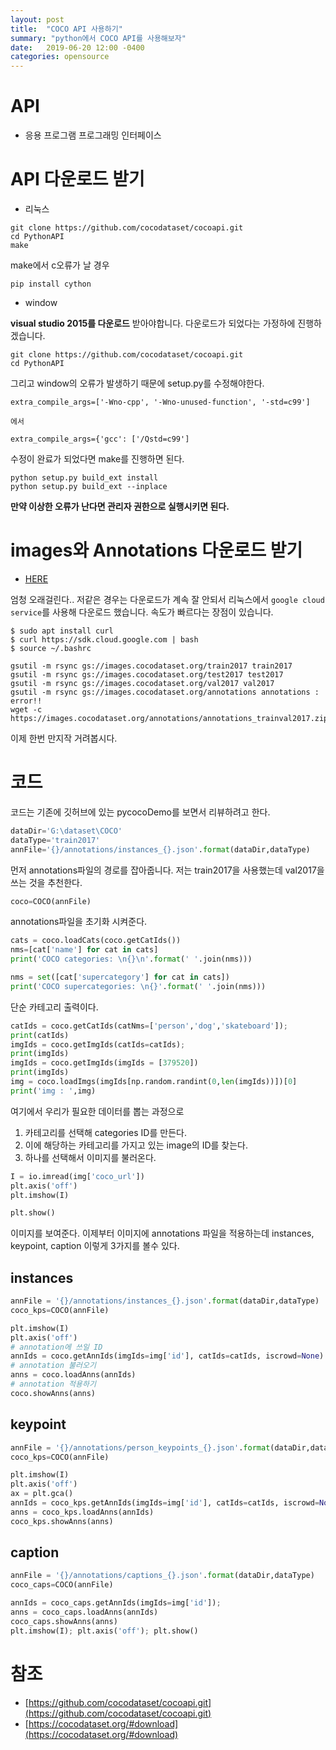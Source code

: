```yaml
---
layout: post
title:  "COCO API 사용하기"
summary: "python에서 COCO API를 사용해보자"
date:   2019-06-20 12:00 -0400
categories: opensource
---
```


# API
- 응용 프로그램 프로그래밍 인터페이스

# API 다운로드 받기

- 리눅스

```
git clone https://github.com/cocodataset/cocoapi.git
cd PythonAPI
make
```

make에서 c오류가 날 경우

```
pip install cython
```

- window

**visual studio 2015를 다운로드** 받아야합니다. 다운로드가 되었다는 가정하에 진행하겠습니다.

```
git clone https://github.com/cocodataset/cocoapi.git
cd PythonAPI
```

그리고 window의 오류가 발생하기 때문에 setup.py를 수정해야한다.

```
extra_compile_args=['-Wno-cpp', '-Wno-unused-function', '-std=c99']

에서

extra_compile_args={'gcc': ['/Qstd=c99']
```

수정이 완료가 되었다면 make를 진행하면 된다.

```
python setup.py build_ext install
python setup.py build_ext --inplace
```

**만약 이상한 오류가 난다면 관리자 권한으로 실행시키면 된다.**

# images와 Annotations 다운로드 받기

- [HERE](https://cocodataset.org/#download)

엄청 오래걸린다.. 저같은 경우는 다운로드가 계속 잘 안되서 리눅스에서 `google cloud service`를 사용해 다운로드 했습니다. 속도가 빠르다는 장점이 있습니다.

```
$ sudo apt install curl
$ curl https://sdk.cloud.google.com | bash
$ source ~/.bashrc

gsutil -m rsync gs://images.cocodataset.org/train2017 train2017
gsutil -m rsync gs://images.cocodataset.org/test2017 test2017
gsutil -m rsync gs://images.cocodataset.org/val2017 val2017
gsutil -m rsync gs://images.cocodataset.org/annotations annotations : error!!
wget -c https://images.cocodataset.org/annotations/annotations_trainval2017.zip
```

이제 한번 만지작 거려봅시다.

# 코드

코드는 기존에 깃허브에 있는 pycocoDemo를 보면서 리뷰하려고 한다.

```python
dataDir='G:\dataset\COCO'
dataType='train2017'
annFile='{}/annotations/instances_{}.json'.format(dataDir,dataType)
```

먼저 annotations파일의 경로를 잡아줍니다. 저는 train2017을 사용했는데 val2017을 쓰는 것을 추천한다.

```python
coco=COCO(annFile)
```

annotations파일을 초기화 시켜준다.

```python
cats = coco.loadCats(coco.getCatIds())
nms=[cat['name'] for cat in cats]
print('COCO categories: \n{}\n'.format(' '.join(nms)))

nms = set([cat['supercategory'] for cat in cats])
print('COCO supercategories: \n{}'.format(' '.join(nms)))
```

단순 카테고리 출력이다.

```python
catIds = coco.getCatIds(catNms=['person','dog','skateboard']);
print(catIds)
imgIds = coco.getImgIds(catIds=catIds);
print(imgIds)
imgIds = coco.getImgIds(imgIds = [379520])
print(imgIds)
img = coco.loadImgs(imgIds[np.random.randint(0,len(imgIds))])[0]
print('img : ',img)
```

여기에서 우리가 필요한 데이터를 뽑는 과정으로
1. 카테고리를 선택해 categories ID를 만든다.
2. 이에 해당하는 카테고리를 가지고 있는 image의 ID를 찾는다.
3. 하나를 선택해서 이미지를 불러온다.

```python
I = io.imread(img['coco_url'])
plt.axis('off')
plt.imshow(I)

plt.show()
```

이미지를 보여준다. 이제부터 이미지에 annotations 파일을 적용하는데 instances, keypoint, caption 이렇게 3가지를 볼수 있다.

## instances

```python
annFile = '{}/annotations/instances_{}.json'.format(dataDir,dataType)
coco_kps=COCO(annFile)

plt.imshow(I)
plt.axis('off')
# annotation에 쓰일 ID
annIds = coco.getAnnIds(imgIds=img['id'], catIds=catIds, iscrowd=None)
# annotation 불러오기
anns = coco.loadAnns(annIds)
# annotation 적용하기
coco.showAnns(anns)
```

## keypoint

```python
annFile = '{}/annotations/person_keypoints_{}.json'.format(dataDir,dataType)
coco_kps=COCO(annFile)

plt.imshow(I)
plt.axis('off')
ax = plt.gca()
annIds = coco_kps.getAnnIds(imgIds=img['id'], catIds=catIds, iscrowd=None)
anns = coco_kps.loadAnns(annIds)
coco_kps.showAnns(anns)
```

## caption

```python
annFile = '{}/annotations/captions_{}.json'.format(dataDir,dataType)
coco_caps=COCO(annFile)

annIds = coco_caps.getAnnIds(imgIds=img['id']);
anns = coco_caps.loadAnns(annIds)
coco_caps.showAnns(anns)
plt.imshow(I); plt.axis('off'); plt.show()
```



# 참조
- [https://github.com/cocodataset/cocoapi.git](https://github.com/cocodataset/cocoapi.git)
- [https://cocodataset.org/#download](https://cocodataset.org/#download)
